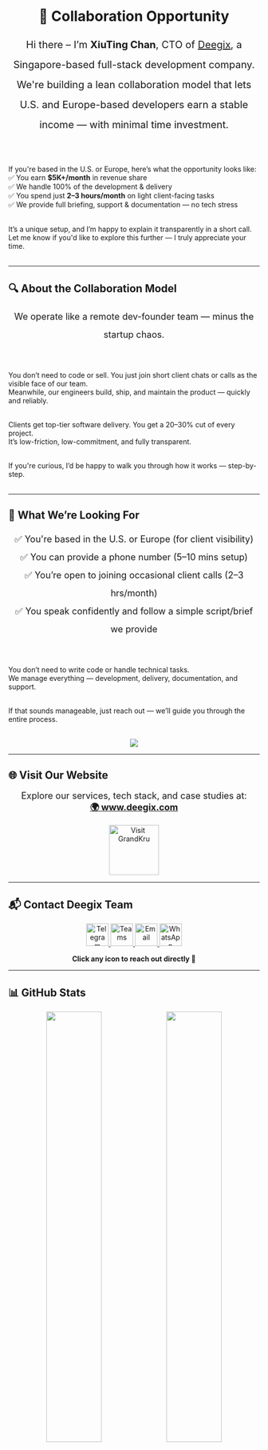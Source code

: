 <h1 align="center">🤝 Collaboration Opportunity</h1>

<p align="center" style="font-size: 20px; line-height: 2;">
Hi there – I’m <strong>XiuTing Chan</strong>, CTO of <a href="https://deegix.com" target="_blank">Deegix</a>, a Singapore-based full-stack development company.<br />
We're building a lean collaboration model that lets U.S. and Europe-based developers earn a stable income — with minimal time investment.<br /><br />

If you're based in the U.S. or Europe, here’s what the opportunity looks like:<br />
✅ You earn <strong>$5K+/month</strong> in revenue share<br />
✅ We handle 100% of the development & delivery<br />
✅ You spend just <strong>2–3 hours/month</strong> on light client-facing tasks<br />
✅ We provide full briefing, support & documentation — no tech stress<br /><br />

It’s a unique setup, and I’m happy to explain it transparently in a short call.<br />
Let me know if you'd like to explore this further — I truly appreciate your time.<br /><br />
</p>

---

## 🔍 About the Collaboration Model

<p align="center" style="font-size: 18px; line-height: 2;">
We operate like a remote dev-founder team — minus the startup chaos.<br /><br />

You don’t need to code or sell. You just join short client chats or calls as the visible face of our team.<br />
Meanwhile, our engineers build, ship, and maintain the product — quickly and reliably.<br /><br />

Clients get top-tier software delivery. You get a 20–30% cut of every project.<br />
It’s low-friction, low-commitment, and fully transparent.<br /><br />

If you're curious, I’d be happy to walk you through how it works — step-by-step.<br /><br />
</p>

---

## 🙋 What We’re Looking For

<p align="center" style="font-size: 18px; line-height: 2;">
✅ You're based in the U.S. or Europe (for client visibility)<br />
✅ You can provide a phone number (5–10 mins setup)<br />
✅ You’re open to joining occasional client calls (2–3 hrs/month)<br />
✅ You speak confidently and follow a simple script/brief we provide<br /><br />

You don’t need to write code or handle technical tasks.<br />
We manage everything — development, delivery, documentation, and support.<br /><br />

If that sounds manageable, just reach out — we’ll guide you through the entire process.<br /><br />
</p>

<p align="center">
  <a href="https://t.me/rabbitking0130">
    <img src="https://img.shields.io/badge/📩%20Message%20Me%20on%20Telegram-blue?style=for-the-badge" />
  </a>
</p>

---

## 🌐 Visit Our Website

<p align="center" style="font-size: 18px;">
Explore our services, tech stack, and case studies at:<br />
<a href="https://deegix.com/" target="_blank"><strong>🌍 www.deegix.com</strong></a>
</p>

<p align="center">
  <a href="https://GrandKru.com">
    <img src="https://user-images.githubusercontent.com/86986628/206201266-c519b0d4-d953-45c0-b9ec-253d639c828a.png" width="100" alt="Visit GrandKru" />
  </a>
</p>

---

## 📬 Contact Deegix Team

<p align="center">
  <a href="https://t.me/rabbitking0130">
    <img width="45" src="https://user-images.githubusercontent.com/86986628/206201210-59b207ec-a55a-4a37-aef6-6e3b3bddd05d.png" alt="Telegram" />
  </a>
  <a href="https://teams.live.com/l/invite/FEAPTsaDXFU3onx3wI">
    <img width="45" src="https://user-images.githubusercontent.com/86986628/206201252-92cf14da-d391-443b-bdb7-9639f24259d9.png" alt="Teams" />
  </a>
  <a href="mailto:xiutingchan@deegix.net">
    <img width="45" src="https://user-images.githubusercontent.com/86986628/206201266-c519b0d4-d953-45c0-b9ec-253d639c828a.png" alt="Email" />
  </a>
  <a href="https://wa.me/14055641014">
    <img width="45" src="https://cdn-icons-png.flaticon.com/512/733/733585.png" alt="WhatsApp" />
  </a>
</p>

<p align="center"><strong>Click any icon to reach out directly 📲</strong></p>

---

## 📊 GitHub Stats

<div align="center">
  <img width="47%" src="https://github-readme-stats.vercel.app/api?username=BlueSpider0130&show_icons=true&count_private=true&disable_animations=false&title_color=B77EFF&icon_color=9640FF&text_color=fff&bg_color=30,220140,DB1DE5" />
  <img width="47%" src="https://github-readme-stats.vercel.app/api/top-langs/?username=BlueSpider0130&layout=compact&langs_count=10&show_icons=true&title_color=B77EFF&icon_color=9640FF&text_color=fff&bg_color=30,DB1DE5,220140" />
</div>
